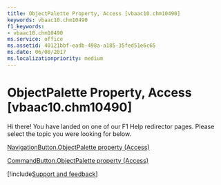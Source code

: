 ```yaml
---
title: ObjectPalette Property, Access [vbaac10.chm10490]
keywords: vbaac10.chm10490
f1_keywords:
- vbaac10.chm10490
ms.service: office
ms.assetid: 40121bbf-eadb-498a-a185-35fed51e6c65
ms.date: 06/08/2017
ms.localizationpriority: medium
---
```



# ObjectPalette Property, Access [vbaac10.chm10490]

Hi there! You have landed on one of our F1 Help redirector pages. Please select the topic you were looking for below.

[NavigationButton.ObjectPalette property (Access)](https://msdn.microsoft.com/library/10578730-717c-6c3c-d6d4-61a9bc765ca3%28Office.15%29.aspx)

[CommandButton.ObjectPalette property (Access)](https://msdn.microsoft.com/library/e4c8ea81-b39f-e580-9a68-c809c0deaf71%28Office.15%29.aspx)

[!include[Support and feedback](~/includes/feedback-boilerplate.md)]